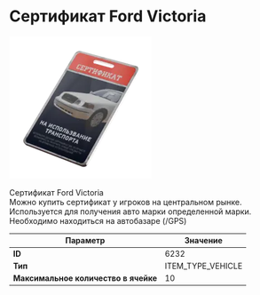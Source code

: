 # Сертификат Ford Victoria

![Item Image](../img/6232.webp?raw=true)

Сертификат Ford Victoria<br>Можно купить сертификат у игроков на центральном рынке.<br>Используется для получения авто марки определенной марки.<br>Необходимо находиться на автобазаре (/GPS)


| Параметр | Значение |
|----------|----------|
| **ID** | 6232 |
| **Тип** | ITEM_TYPE_VEHICLE |
| **Максимальное количество в ячейке** | 10 |

